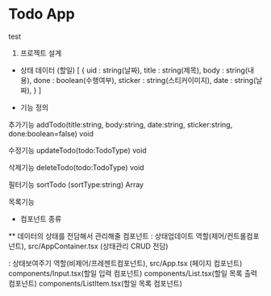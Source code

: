 # Todo App
test
1. 프로젝트 설계

- 상태 데이터 (할일)
  [
    {
      uid : string(날짜),
      title : string(제목),
      body : string(내용),
      done : boolean(수행여부),
      sticker : string(스티커이미지),
      date : string(날짜),
    }
  ]

- 기능 정의

추가기능
addTodo(title:string, body:string, date:string, sticker:string, done:boolean=false) void

수정기능
updateTodo(todo:TodoType) void

삭제기능
deleteTodo(todo:TodoType) void

필터기능
sortTodo (sortType:string) Array<TodoType>

목록기능

- 컴포넌트 종류

** 데이터의 상태를 전담해서 관리해줄 컴포넌트
: 상태업데이트 역할(제어/컨트롤컴포넌트),
src/AppContainer.tsx (상태관리 CRUD 전담)


: 상태보여주기 역할(비제어/프레젠트컴포넌트),
src/App.tsx (페이지 컴포넌트)
components/Input.tsx(할일 입력 컴포넌트)
components/List.tsx(할일 목록 출력 컴포넌트)
components/ListItem.tsx(할일 목록 컴포넌트)
